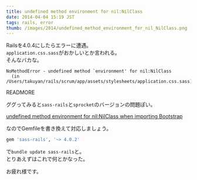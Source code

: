 ```yaml
---
title: undefined method environment for nil:NilClass
date: 2014-04-04 15:19 JST
tags: rails, error
thumb: /images/2014/undefined_method_environment_for_nil_NilClass.png
---
```


Railsを4.0.4にしたらエラーに遭遇。  
`application.css.sass`がおかしいとか言われる。  
そんなバカな。

``` ch
NoMethodError - undefined method `environment' for nil:NilClass
  (in /Users/takuyan/rails/scrum/app/assets/stylesheets/application.css.sass):
```

READMORE

ググってみると`sass-rails`と`sprocket`のバージョンの問題ぽい。

[undefined method environment for nil:NilClass when importing Bootstrap](http://stackoverflow.com/questions/22392862/undefined-method-environment-for-nilnilclass-when-importing-bootstrap)

なのでGemfileを書き換えて対応しましょう。

``` ruby
gem 'sass-rails', '~> 4.0.2'
```

で`bundle update sass-rails`と。  
とりあえずはこれで何とかなった。  

お疲れ様です。
